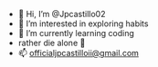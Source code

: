- 👋 Hi, I’m @Jpcastillo02
- 👀 I’m interested in exploring habits
- 🌱 I’m currently learning coding 
- rather die alone 🌊
- 📫 officialjpcastilloii@gmail.com

<!---
Jpcastillo02/Jpcastillo02 is a ✨ special ✨ repository because its `README.md` (this file) appears on your GitHub profile.
You can click the Preview link to take a look at your changes.
--->
